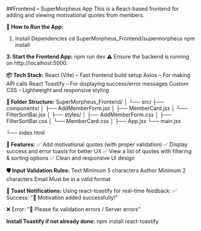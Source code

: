##Frontend – SuperMorpheus App
This is a React-based frontend for adding and viewing motivational quotes from members.

**🚀 How to Run the App:**
1. Install Dependencies
cd SuperMorpheus_Frontend/supermorpheus
npm install

**3. Start the Frontend App:**
npm run dev
⚠️ Ensure the backend is running on http://localhost:5000.

**📦 Tech Stack:**
React (Vite) – Fast frontend build setup
Axios – For making API calls
React Toastify – For displaying success/error messages
Custom CSS – Lightweight and responsive styling

**📁 Folder Structure:**
SuperMorpheus_Frontend/
│
└── src/
    ├── components/
    │   ├── AddMemberForm.jsx
    │   ├── MemberCard.jsx
    │   └── FilterSortBar.jsx
    │
    ├── styles/
    │   ├── AddMemberForm.css
    │   ├── FilterSortBar.css
    │   └── MemberCard.css
    │
    ├── App.jsx
    └── main.jsx

└── index.html


**🧪 Features:**
✅ Add motivational quotes (with proper validation)
✅ Display success and error toasts for better UX
✅ View a list of quotes with filtering & sorting options
✅ Clean and responsive UI design

**🛡️ Input Validation Rules:**
Text	Minimum 5 characters
Author	Minimum 2 characters
Email	Must be in a valid format

**🔔 Toast Notifications:**
Using react-toastify for real-time feedback:
✅ Success:
"🎉 Motivation added successfully!"

❌ Error:
"🚫 Please fix validation errors / Server errors"

**Install Toastify if not already done:**
npm install react-toastify
